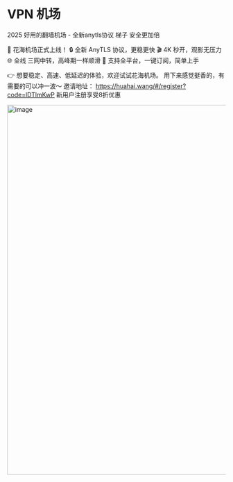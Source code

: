 # VPN 机场

2025 好用的翻墙机场 - 全新anytls协议 梯子  安全更加倍


🚀 花海机场正式上线！
🔒 全新 AnyTLS 协议，更稳更快
🎬 4K 秒开，观影无压力
🌐 全线 三网中转，高峰期一样顺滑
📱 支持全平台，一键订阅，简单上手


👉 想要稳定、高速、低延迟的体验，欢迎试试花海机场。    用下来感觉挺香的，有需要的可以冲一波～  邀请地址：  https://huahai.wang/#/register?code=lDTlmKwP   新用户注册享受8折优惠

<img width="1716" height="852" alt="image" src="https://github.com/user-attachments/assets/62057174-bcdf-40d2-9ab6-fe8e1b999c38" />
